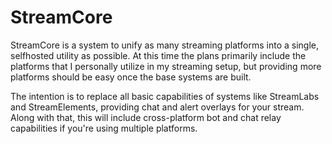 # StreamCore
StreamCore is a system to unify as many streaming platforms into a single, selfhosted utility as possible. At this time the plans primarily include the platforms that I personally utilize in my streaming setup, but providing more platforms should be easy once the base systems are built.

The intention is to replace all basic capabilities of systems like StreamLabs and StreamElements, providing chat and alert overlays for your stream. Along with that, this will include cross-platform bot and chat relay capabilities if you're using multiple platforms.
